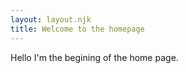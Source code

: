 ```yaml
---
layout: layout.njk
title: Welcome to the homepage
---
```



Hello I'm the begining of the home page.
